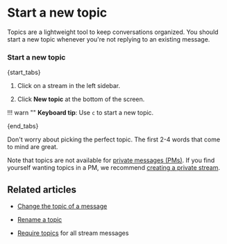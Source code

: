 # Start a new topic

Topics are a lightweight tool to keep conversations organized. You should
start a new topic whenever you're not replying to an existing message.

### Start a new topic

{start_tabs}

1. Click on a stream in the left sidebar.

1. Click **New topic** at the bottom of the screen.

!!! warn ""
    **Keyboard tip**: Use `c` to start a new topic.

{end_tabs}

Don't worry about picking the perfect topic. The first 2-4 words that come
to mind are great.

Note that topics are not available for [private messages (PMs)](/help/private-messages). If you find
yourself wanting topics in a PM, we recommend
[creating a private stream](/help/create-a-stream).

## Related articles

* [Change the topic of a message](/help/change-the-topic-of-a-message)

* [Rename a topic](/help/rename-a-topic)

* [Require topics](/help/require-topics) for all stream messages
